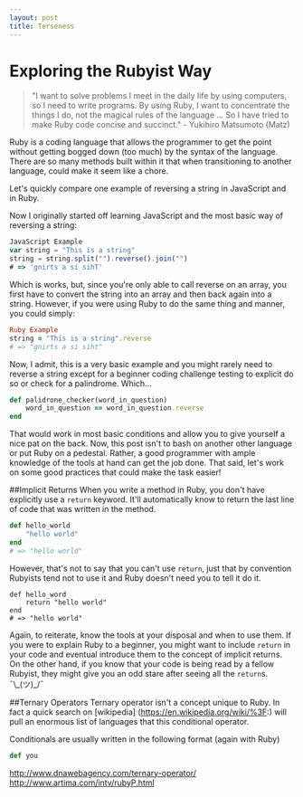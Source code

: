 ```yaml
---
layout: post
title: Terseness
---
```


# Exploring the Rubyist Way
>"I want to solve problems I meet in the daily life by using computers, so I need to write programs. By using Ruby, I want to concentrate the things I do, not the magical rules of the language ... So I have tried to make Ruby code concise and succinct." - Yukihiro Matsumoto (Matz)

Ruby is a coding language that allows the programmer to get the point without getting bogged down (too much) by the syntax of the language. There are so many methods built within it that when transitioning to another language, could make it seem like a chore.

Let's quickly compare one example of reversing a string in JavaScript and in Ruby.

Now I originally started off learning JavaScript and the most basic way of reversing a string:  

```JavaScript
JavaScript Example
var string = "This is a string"
string = string.split("").reverse().join("")
# => 'gnirts a si sihT'
```
Which is works, but, since you're only able to call reverse on an array, you first have to convert the string into an array and then back again into a string. However, if you were using Ruby to do the same thing and manner, you could simply:  

```ruby
Ruby Example
string = "This is a string".reverse
# => "gnirts a si siht"
```
Now, I admit, this is a very basic example and you might rarely need to reverse a string except for a beginner coding challenge testing to explicit do so or check for a palindrome. Which...

```ruby
def palidrone_checker(word_in_question)
	word_in_question == word_in_question.reverse
end

```
That would work in most basic conditions and allow you to give yourself a nice pat on the back. Now, this post isn't to bash on another other language or put Ruby on a pedestal. Rather, a good programmer with ample knowledge of the tools at hand can get the job done. That said, let's work on some good practices that could make the task easier!

##Implicit Returns
When you write a method in Ruby, you don't have explicitly use a `return` keyword. It'll automatically know to return the last line of code that was written in the method.

~~~ruby
def hello_world
	"hello world"
end
# => "hello world"
~~~
However, that's not to say that you can't use `return`, just that by convention Rubyists tend not to use it and Ruby doesn't need you to tell it do it.

```
def hello_word
	return "hello world"
end
# => "hello world"
```
Again, to reiterate, know the tools at your disposal and when to use them. If you were to explain Ruby to a beginner, you might want to include `return` in your code and eventual introduce them to the concept of implicit returns. On the other hand, if you know that your code is being read by a fellow Rubyist, they might give you an odd stare after seeing all the `return`s. ¯\\\_(ツ)_/¯

##Ternary Operators
Ternary operator isn't a concept unique to Ruby. In fact a quick search on [wikipedia] (https://en.wikipedia.org/wiki/%3F:) will pull an enormous list of languages that this conditional operator.

Conditionals are usually written in the following format (again with Ruby)
~~~Ruby
def you
~~~


http://www.dnawebagency.com/ternary-operator/
http://www.artima.com/intv/rubyP.html
